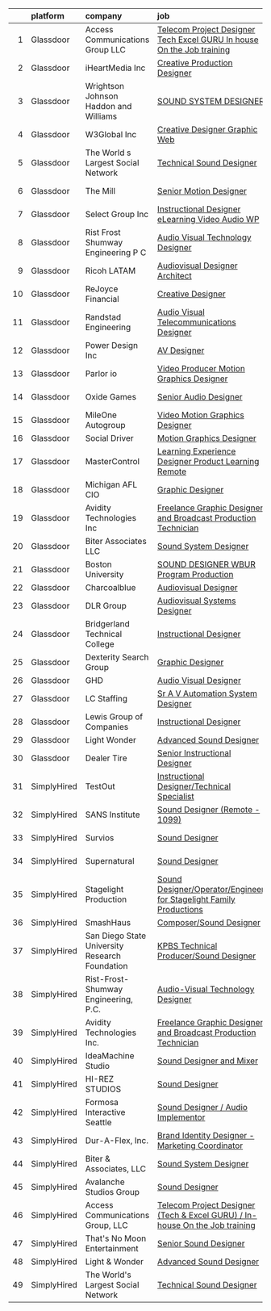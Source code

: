 

|    | platform    | company                                        | job                                                                                                                                                                                                                                                                                                                                                                                                                                                                                                                                                                                                                                                                                                                                                                                                                                                                                                                                                                                                                                                                                                                                                                                             | update_time   | location                 |
|---:|:------------|:-----------------------------------------------|:------------------------------------------------------------------------------------------------------------------------------------------------------------------------------------------------------------------------------------------------------------------------------------------------------------------------------------------------------------------------------------------------------------------------------------------------------------------------------------------------------------------------------------------------------------------------------------------------------------------------------------------------------------------------------------------------------------------------------------------------------------------------------------------------------------------------------------------------------------------------------------------------------------------------------------------------------------------------------------------------------------------------------------------------------------------------------------------------------------------------------------------------------------------------------------------------|:--------------|:-------------------------|
|  1 | Glassdoor   | Access Communications Group  LLC               | [Telecom Project Designer  Tech   Excel GURU    In house On the Job training](https://www.glassdoor.com/partner/jobListing.htm?pos=104&ao=1110586&s=58&guid=000001817ab72279b65ef7cc1cfbcea8&src=GD_JOB_AD&t=SR&vt=w&ea=1&cs=1_324b9e85&cb=1655621231514&jobListingId=1007947660333&cpc=87A0A889578C8297&jrtk=3-0-1g5tbe8kpkhrc801-1g5tbe8l4pv3q800-f1eede2bf32b592c--6NYlbfkN0BmbqrLi9XsYZwES-Dy9UJ6XvvyqSTVD4Et30aRgUonhjiYjneinQ9HfLnYEt89piU66j4uxu65331klckbJocQFTko3JcVVpLfdEcKnaSWwUgyBMVAQts9gy_-UOgeUcGPF9TnT0AlAzgud6JDAMIquQ7v80mZ0o8lCDAugtkNOtpGALg-gz9YPJOGvBqWCvc95IR1MKFYfvzjLHCyeZFUCSFaV_ZssLIATjVaceXXKIc72YxW2Tp70E-tztp568lEnOpMIlrHGjUBl9cC8AZ9PJOxteJLMA79ESXYiLw7QlAJizacZhLRX571bZ-R_sgt0XdG2a-4Tl4Ak-Y_besi4iuwY2-o92dpsjMPtoqdljE8MKmYgrfD4kyHagFY4sD1K5j_2GBNxgckiqpd99ymAn__hj45TDwIXzklQh5G41Q1v1pZbzsYy_6DYwv8Ku471up3nhFyMzkbQn-6opYOlTFYwA0C8UNy0093gCg69HICglugUjPJvE_2iqXdtDAVC7v09wlUCseXX8hyyxYo)                                                                                                                                                                                                                                                          | 1d            | El Paso, TX              |
|  2 | Glassdoor   | iHeartMedia  Inc                               | [Creative Production Designer](https://www.glassdoor.com/partner/jobListing.htm?pos=125&ao=1136043&s=58&guid=000001817ab72279b65ef7cc1cfbcea8&src=GD_JOB_AD&t=SR&vt=w&cs=1_ea0b5057&cb=1655621231517&jobListingId=1007921252997&jrtk=3-0-1g5tbe8kpkhrc801-1g5tbe8l4pv3q800-eeacc4e59b3d9e51-)                                                                                                                                                                                                                                                                                                                                                                                                                                                                                                                                                                                                                                                                                                                                                                                                                                                                                                   | 12d           | Pennsylvania             |
|  3 | Glassdoor   | Wrightson  Johnson  Haddon  and Williams       | [SOUND SYSTEM DESIGNER](https://www.glassdoor.com/partner/jobListing.htm?pos=119&ao=1136043&s=58&guid=000001817ab72279b65ef7cc1cfbcea8&src=GD_JOB_AD&t=SR&vt=w&cs=1_56a7e027&cb=1655621231517&jobListingId=1007923645576&jrtk=3-0-1g5tbe8kpkhrc801-1g5tbe8l4pv3q800-23e9966a73b23ae1-)                                                                                                                                                                                                                                                                                                                                                                                                                                                                                                                                                                                                                                                                                                                                                                                                                                                                                                          | 11d           | Dallas, TX               |
|  4 | Glassdoor   | W3Global Inc                                   | [Creative Designer  Graphic Web ](https://www.glassdoor.com/partner/jobListing.htm?pos=112&ao=1110586&s=58&guid=000001817ab72279b65ef7cc1cfbcea8&src=GD_JOB_AD&t=SR&vt=w&ea=1&cs=1_506a31b8&cb=1655621231516&jobListingId=1007948405261&cpc=334ABAF5D42DC775&jrtk=3-0-1g5tbe8kpkhrc801-1g5tbe8l4pv3q800-33fc36bf5530f424--6NYlbfkN0DQr0I1mkHTYCHIQl-Z2q2GFo8_WIakD9g7JG9Jpso0F1szWHTNQT333qdHOIIMC5UUfjcxD8I8L19m-1MBQ9xYLbabDpJNEIjTVeWDDtwjKlA69cfhH884aPm2tJsDFNIy1intsRC2GZTPzzdVNZqdfcY4OjN0cHKJp-lKeaPNRy8NK1A7syqhpcl0hTmouXircAENckKpdZ7iPlXCszm1RTnfMyhefm42kf2X_Ao42bBhDbCSIEktF8qs8MfayKzw4bkG48uBjgOALM1KionMCoX9NLsfHHBz9D7AUoeRxq_gtVOnIN8KgDK1AT6mEXOoazM9M7h1sAQdRWQ2zkz-YCpNe9y00WlDoUXYouWsIKdBXuDR87GHlYJkRxdqF20U1isZn-rXj6lJOSCjTHKIsioXwJajE6qFsQWXU1zZKVM2iwf07ulY1OWN9ny8oitJd2q_hrkG7vtxWJGCjXcG68gk0SxYc6wCPzZHP4u2EjulV4-7RChwlIgF5hNzleX2SMsFGCF-v7y961HMHf5G_m7etZJG-iv8fcTI3EnnVSNstkcHGuWi7jyogMH6aLxXUgJynQZr0ZswaEnLZjNs0cSi-xhGIarB2_vTET2aSA%3D%3D)                                                                                                                                                                                                          | 1d            | Carmel, IN               |
|  5 | Glassdoor   | The World s Largest Social Network             | [Technical Sound Designer](https://www.glassdoor.com/partner/jobListing.htm?pos=105&ao=1110586&s=58&guid=000001817ab72279b65ef7cc1cfbcea8&src=GD_JOB_AD&t=SR&vt=w&cs=1_a8f6a880&cb=1655621231514&jobListingId=1007947529090&cpc=0FE1F5EA2BC84A01&jrtk=3-0-1g5tbe8kpkhrc801-1g5tbe8l4pv3q800-11f40f008b4380be--6NYlbfkN0DSgjPPcnEdvoK3uuxfISLALE6pB1FR7YSHOr_tSg5_QGIhoz_2VqUepdcKLBLI_zSML46FpfmYSzjnPzjh8LBNqQOGNiohtZaeJaaXerDaGthao5O-80F2dMp8yV8zxd5A_VeImcjjgZg5IH82PE8eWO6OgtrISYFOJoomM-OWXL84QwybCk2IvXJBTA8z7quOoJsndGgT7YQJ3F2NeE1yC_O7YZTnE3IqcDGVrWVRIDFpj3BZp8pMCB5f7EZm_mZ67TU2hcPYtgPIHtfZnvSyK-E5JMjhMGHKzaxEYRhPSA31dA5_NOXwDVTg1UxtySjC5_NnXkwVHsMBQHnfoO7Vc3db2DmCNRb6Ch1Q-SHggelhdbGuX6AkU03LEc7WgYBivc3_fw5P_DycgqlPScG9014PySq1R5o3c-uk-BF4FgeZHgnSWEX1uzyEiTIBcjO_1jTqj3wFK529sp0r0b-6ZS4Bq1gFjS4na1lWLKujMnRAT26hBv5aDQkXf5_YXiZs2I3xnP44hs4-7nM5--enK0CNnV78ASLIVBIK75J05m3NhU4BnoOVgILpMfup7QfOw2aGWkr23A%3D%3D)                                                                                                                                                                                                                                                      | 1d            | San Diego, CA            |
|  6 | Glassdoor   | The Mill                                       | [Senior Motion Designer](https://www.glassdoor.com/partner/jobListing.htm?pos=122&ao=1136043&s=58&guid=000001817ab72279b65ef7cc1cfbcea8&src=GD_JOB_AD&t=SR&vt=w&ea=1&cs=1_a19d60f7&cb=1655621231517&jobListingId=1007948420630&jrtk=3-0-1g5tbe8kpkhrc801-1g5tbe8l4pv3q800-4568a48ad2af7345-)                                                                                                                                                                                                                                                                                                                                                                                                                                                                                                                                                                                                                                                                                                                                                                                                                                                                                                    | 1d            | Los Angeles, CA          |
|  7 | Glassdoor   | Select Group Inc                               | [Instructional Designer  eLearning  Video Audio   WP](https://www.glassdoor.com/partner/jobListing.htm?pos=108&ao=1110586&s=58&guid=000001817ab72279b65ef7cc1cfbcea8&src=GD_JOB_AD&t=SR&vt=w&ea=1&cs=1_2769019c&cb=1655621231515&jobListingId=1007936114995&cpc=3E251C7E648E8D76&jrtk=3-0-1g5tbe8kpkhrc801-1g5tbe8l4pv3q800-7c9924c48dcc512f--6NYlbfkN0Bcn-ADAbRvyrq3DH3YqD1gQOSfU_zTPvvfh0XXiz3pBAa41gXbEVBKQgVaXyt5edLvxYk4o4MIGaxtq9KGNxPv4lez8l_kD-M4het5xEgZNFqOt6LsLsnPhK1jfKcyG6syoxQ5JesxuERFT9oTgOclvH0Pfa90Bxp9xy1_W58AxZ0h3Qjnx2xnE43N3NGzAVMP7fOzhgWI89So8NeGCLX0mV-jL5vB5tKyL_-MGPJ2aG3st4Vr5GTirxB1ro3G_auuJh51hpEa_m8mzcoubcHXtWRGkX5NoPvNyNzb_PM46gB_R1N9kAo8rPPqUBLxGExARrgTsIyRe5b5X00OilHntk2ZiFC6Xa2zEebWli59txUhGXH1587lbTcXLd1OsyxWGikAsFuCxX8eSZqFdd5buObsIHUI1HLcFfc7pl5guBHIPkUjRFFdw7YUQSP56SAANtct3HKKeBFKVz_zU_TgoYTs9mKMHxn6MdtxyAL7Is4EhC30lMRsGYVDU1x6w7PvZrRv5inw6g%3D%3D)                                                                                                                                                                                                                                                                                      | 5d            | White Plains, NY         |
|  8 | Glassdoor   | Rist Frost Shumway Engineering  P C            | [Audio Visual Technology Designer](https://www.glassdoor.com/partner/jobListing.htm?pos=101&ao=1110586&s=58&guid=000001817ab72279b65ef7cc1cfbcea8&src=GD_JOB_AD&t=SR&vt=w&ea=1&cs=1_15519b5f&cb=1655621231514&jobListingId=1007948908185&cpc=5345E85A99DB7E00&jrtk=3-0-1g5tbe8kpkhrc801-1g5tbe8l4pv3q800-0c1574578eeae5fb--6NYlbfkN0Aq6GEPWXmQ_bHdhAPQypHToTLCjXGc8tEPX8vl5YFsw_ioJyq96ewKlcubBciSzP1rXOqLLNmLNsc875RjoAZlOMrV5TnqYyFRlZVeKq2wSg1F9g-RG5vXZn3Q7-INKZM2tX_gXz_HFkLOKQ1M1FhCJ8iEnFDVUhlY_Yda7vPBYdx7sHIaz-5DXTtLMGxnJJpp_nIFiSj31R3kwjYVzU4xHDSIT8bX_FCI30PNKH_lcfIGD0QPJ8teOslCCfjDhBd8x8RSqJ_T1TCNtCUgLHsBtC-Wr2uy2N9zBnXwiWOv-BwR9JBbmhFamqZ5_-nUio2O0meuOrOegU2ibNzm63QzsTZBnEzaDMET_wWSZEfDrPmJBL5P56ePKkS2Q2ehmx8rj5d0NvieRam9B7W__00timj5MLAriWRp14LGbpfO0RLrzBpdArJxeUnn8Fn3yvvXjhN-Q1tAqwub13Vxg7v_9AB7-DgqM2NUtVv3DF_-a_h7TgIaFhIQL3zzSmskpxsIX5cl1Yaw6w%3D%3D)                                                                                                                                                                                                                                                                                                         | 24h           | Laconia, NH              |
|  9 | Glassdoor   | Ricoh LATAM                                    | [Audiovisual Designer   Architect](https://www.glassdoor.com/partner/jobListing.htm?pos=121&ao=1136043&s=58&guid=000001817ab72279b65ef7cc1cfbcea8&src=GD_JOB_AD&t=SR&vt=w&ea=1&cs=1_0f2522ea&cb=1655621231517&jobListingId=1007939782439&jrtk=3-0-1g5tbe8kpkhrc801-1g5tbe8l4pv3q800-8103f0e879929855-)                                                                                                                                                                                                                                                                                                                                                                                                                                                                                                                                                                                                                                                                                                                                                                                                                                                                                          | 4d            | San Juan, PR             |
| 10 | Glassdoor   | ReJoyce Financial                              | [Creative Designer](https://www.glassdoor.com/partner/jobListing.htm?pos=120&ao=1136043&s=58&guid=000001817ab72279b65ef7cc1cfbcea8&src=GD_JOB_AD&t=SR&vt=w&ea=1&cs=1_aef0781a&cb=1655621231517&jobListingId=1007926479112&jrtk=3-0-1g5tbe8kpkhrc801-1g5tbe8l4pv3q800-236922997392ca8c-)                                                                                                                                                                                                                                                                                                                                                                                                                                                                                                                                                                                                                                                                                                                                                                                                                                                                                                         | 10d           | Carmel, IN               |
| 11 | Glassdoor   | Randstad Engineering                           | [Audio Visual Telecommunications Designer](https://www.glassdoor.com/partner/jobListing.htm?pos=110&ao=1110586&s=58&guid=000001817ab72279b65ef7cc1cfbcea8&src=GD_JOB_AD&t=SR&vt=w&ea=1&cs=1_66635c01&cb=1655621231515&jobListingId=1007926164854&cpc=F4EED0218A761C36&jrtk=3-0-1g5tbe8kpkhrc801-1g5tbe8l4pv3q800-bf0f69d714cd2536--6NYlbfkN0BDx217eft1lC7uqItkaModCFPNh_e0lnHdKkvEJecXwu4gIqA7CFTnXnpT3oVx67286KIAz8q3AuRXZM8aSC859V6dX9iukZgmhoE4OaIlSvaYcUzJskbQcNpPAvE2ZVnaXgB5Xvk6qkrTVBY0apOrFAPHiKiK6LxYsbxOYNcOLlaTcM-LBAMziz8KqPySyTYwQpWznJAxe9prFt4dgBjjfe1hY6WbhbW_Wf-XKkkU7ABLhEP7cpS1Xa4Aq6DS58oTbBJ2z2QaabVd4jh3VqMKHQJChEWisCkNk1ejHS33BH5YZ8qFGV7NPaQKgxfBeSwR9U5MWletWGRkgLMO2y2pAz2jsd1k9YQdT1o_v4C4rrlE7yNcKs0o1ZF9Bbt7q3gmQvxu9VH7RCekscGOev1tywboAnbiLi_Vesr7cnJwwk205EOIM1D1gccnkKhsKwVHoC6YhGIfnRnJn8GcSyyGcK2A1K0iN8EOdS5LjCmpDpJi7oycvv4vYMcwBfbNF2nMTKLcbTh7iYoIqdeLE5ir883I801AAc5m3kmWkd0_oFnnexLzBH8ZQjGKdGQkUv1qavudy_kGhRd0hCaUmYkERIcoeDYxu-QOX2gTk6iEN7uUqMOrUAQjszBbDfbBpJp8j3Vc3JMNFlJ8ah5I1b0XootvwJm1X3U%3D)                                                                                                                                               | 10d           | Charlotte, NC            |
| 12 | Glassdoor   | Power Design  Inc                              | [AV Designer](https://www.glassdoor.com/partner/jobListing.htm?pos=115&ao=1136043&s=58&guid=000001817ab72279b65ef7cc1cfbcea8&src=GD_JOB_AD&t=SR&vt=w&cs=1_38f144ac&cb=1655621231516&jobListingId=1007945698835&jrtk=3-0-1g5tbe8kpkhrc801-1g5tbe8l4pv3q800-bc432b4892b0ed9d-)                                                                                                                                                                                                                                                                                                                                                                                                                                                                                                                                                                                                                                                                                                                                                                                                                                                                                                                    | 2d            | Saint Petersburg, FL     |
| 13 | Glassdoor   | Parlor io                                      | [Video Producer Motion Graphics Designer](https://www.glassdoor.com/partner/jobListing.htm?pos=128&ao=1136043&s=58&guid=000001817ab72279b65ef7cc1cfbcea8&src=GD_JOB_AD&t=SR&vt=w&ea=1&cs=1_f1d7b2e0&cb=1655621231517&jobListingId=1007947479421&jrtk=3-0-1g5tbe8kpkhrc801-1g5tbe8l4pv3q800-8c5b21592a913305-)                                                                                                                                                                                                                                                                                                                                                                                                                                                                                                                                                                                                                                                                                                                                                                                                                                                                                   | 1d            | Massachusetts            |
| 14 | Glassdoor   | Oxide Games                                    | [Senior Audio Designer](https://www.glassdoor.com/partner/jobListing.htm?pos=117&ao=1136043&s=58&guid=000001817ab72279b65ef7cc1cfbcea8&src=GD_JOB_AD&t=SR&vt=w&cs=1_23380b1b&cb=1655621231516&jobListingId=1007933459234&jrtk=3-0-1g5tbe8kpkhrc801-1g5tbe8l4pv3q800-f2a44b8014161263-)                                                                                                                                                                                                                                                                                                                                                                                                                                                                                                                                                                                                                                                                                                                                                                                                                                                                                                          | 7d            | Lutherville Timonium, MD |
| 15 | Glassdoor   | MileOne Autogroup                              | [Video   Motion Graphics Designer](https://www.glassdoor.com/partner/jobListing.htm?pos=107&ao=1110586&s=58&guid=000001817ab72279b65ef7cc1cfbcea8&src=GD_JOB_AD&t=SR&vt=w&ea=1&cs=1_2700a6e3&cb=1655621231515&jobListingId=1007931641702&cpc=84DBBAA61F05C438&jrtk=3-0-1g5tbe8kpkhrc801-1g5tbe8l4pv3q800-96aa8ee13af71365--6NYlbfkN0Bii_hTsqRVa7uUqaTs0PsVA21y3i7df6Sg35RrZp58QeVefzG2i4qDomAGdoZiIGEqD252X_f7FR5e2RxNz2Fl3RjyQRPWLu6lN3TkboAKfsqMCwjXisRZZt_xReWckdnZ59bCheABxAO7P2jia8SLObK3J5IXf0GHr0FfJhwgJAv1V3aItazBjlLSZMaHcFwVb4ddfsZgdIuMlcIIGW9Fs6mtcjJ2DsYAoyr49hEXK-YmDrfhPCH7l3w21GcL5LkYmT9qnDPGG5XMa0lkLr7fUHhqv4hWNwk2LSwkIR5uNZ3zhrdnC0eJ-6QsMRXfi2Do5ENfqaZYV6G4vxO8RblWueGQa_Yx3E2AP4dts0RvwhSyP9t58inSpwa6Z3IH0wjn_-U-DDAFFgoIzcer_pE3YIxMmM0ru7PvMEquPNYlvHYGU2mInJy_yWnjm5qc3CdAr0HLmpm9dpnVfBQK9DYpQtxMhON1X9SWXUhMtEkTg-4eFw4us1mcNgzJ8AOymBkQbFk9_zArWNtAeEVd9snbgCwgP64NOcWjwDJ33i8VfQ%3D%3D)                                                                                                                                                                                                                                                                         | 8d            | Towson, MD               |
| 16 | Glassdoor   | Social Driver                                  | [Motion Graphics Designer](https://www.glassdoor.com/partner/jobListing.htm?pos=126&ao=1136043&s=58&guid=000001817ab72279b65ef7cc1cfbcea8&src=GD_JOB_AD&t=SR&vt=w&ea=1&cs=1_be21bae5&cb=1655621231517&jobListingId=1007931602533&jrtk=3-0-1g5tbe8kpkhrc801-1g5tbe8l4pv3q800-37ef8db84ec30528-)                                                                                                                                                                                                                                                                                                                                                                                                                                                                                                                                                                                                                                                                                                                                                                                                                                                                                                  | 8d            | Austin, TX               |
| 17 | Glassdoor   | MasterControl                                  | [Learning Experience Designer  Product Learning    Remote](https://www.glassdoor.com/partner/jobListing.htm?pos=123&ao=1136043&s=58&guid=000001817ab72279b65ef7cc1cfbcea8&src=GD_JOB_AD&t=SR&vt=w&ea=1&cs=1_225cf044&cb=1655621231517&jobListingId=1007939582633&jrtk=3-0-1g5tbe8kpkhrc801-1g5tbe8l4pv3q800-56f14f2d414bafa0-)                                                                                                                                                                                                                                                                                                                                                                                                                                                                                                                                                                                                                                                                                                                                                                                                                                                                  | 4d            | Salt Lake City, UT       |
| 18 | Glassdoor   | Michigan AFL CIO                               | [Graphic Designer](https://www.glassdoor.com/partner/jobListing.htm?pos=102&ao=1110586&s=58&guid=000001817ab72279b65ef7cc1cfbcea8&src=GD_JOB_AD&t=SR&vt=w&ea=1&cs=1_6c024330&cb=1655621231514&jobListingId=1007942471723&cpc=D5E11A5BC695825F&jrtk=3-0-1g5tbe8kpkhrc801-1g5tbe8l4pv3q800-85642d9f3a1bf74f--6NYlbfkN0BxkLIcfe0oqaYINownie861a0BJtkzmJW-WyGv8J0JYIP9BFDUIq9b5cCazjxE3EXovoYifThcoZ4grLsOeCyxztDy7-Kzuo8G3E0-1vXLuaflny47SJbyQHbe0JBo00_IsiFgeBnq1QhghW6ySnB5PirboQLuO2a82Tq-G_PS4hMynyVuWYTnycLSv6hw0bLFl5n4_geHxgl4mjZclUbPF3W3oExvsJ-pzylqaptz9N26r3Mo9JShYk60rcs4u2zcAySSOv5tORGpUNfIBsABXc5cJEQcbXlyCk3pX2EsSQwqu6hgzItokvTWddNyS5a1txLYz9nU6iqFrb676fV6dNYJBRHdpQOPW-UWIFCsyxv7SRL3wyjyjmX8fxAQ_t0lzYd5I4dHljqBwQx1JoLALDJsjQMYVYvo8yFu-1ZjCxeAUggIGV8N-5ghlXoi5vXFen3oLoLE6Nh7HaIHD_L1Rn1SqU3NBkAXrfN-CJNwvLkcylFMGAhut6O2ALBStSPhhOB3goHsjA%3D%3D)                                                                                                                                                                                                                                                                                                                         | 3d            | Lansing, MI              |
| 19 | Glassdoor   | Avidity Technologies Inc                       | [Freelance Graphic Designer and Broadcast Production Technician](https://www.glassdoor.com/partner/jobListing.htm?pos=103&ao=1110586&s=58&guid=000001817ab72279b65ef7cc1cfbcea8&src=GD_JOB_AD&t=SR&vt=w&ea=1&cs=1_d35472f2&cb=1655621231514&jobListingId=1007945516462&cpc=D2F1DE17EE1F43B9&jrtk=3-0-1g5tbe8kpkhrc801-1g5tbe8l4pv3q800-08859897cc8b234e--6NYlbfkN0DsBOlmEAMqZtav1V1WKZO3RUElpafjggtWvxyDQ3xFSn211QrqvEi0KrdutRc5ad9tAb7HP4tZUIpYf8ocrZfWTRnZokq99jcE-HnAc7cCwJRBvxKPY0Q6K1ZfTz8jJq1t5kPvBLJeYEcMAv6btXPp2tyA1BPg8kjq8XbDn7vSM7Y8Fy2cgPPai0nuL23bG_lG89flXgmxrKiZPeCfMoRHaqj2XDeoiMA8qCTyqey8C9hsN_oWVo7-B0isOo4f--mx1cN3rEVGK8txY5NXcwtELiwwPICVsSnIo2V3jYlGH5bttqaxYw7e6DzUzxN5vm2Dj8WTDAO_FPMQKjhc2NZtcVRqxIBwlii0OgPzBG4QOnsF3wB8qbq2BIibj2IsQE6i5_RIpubMBPUfvJUF1bpBFbTlenZeQqmpJlvUzAOMN9nr_qBAkbIItLtmUOZ6EUanT__C3WSmdF3J9gM88DuXSqegpEnvUf38_vJ-j-C7UYQQLe9NP4sOxi3YFHmyxy8%3D)                                                                                                                                                                                                                                                                                         | 2d            | South Holland, IL        |
| 20 | Glassdoor   | Biter   Associates  LLC                        | [Sound System Designer](https://www.glassdoor.com/partner/jobListing.htm?pos=106&ao=1110586&s=58&guid=000001817ab72279b65ef7cc1cfbcea8&src=GD_JOB_AD&t=SR&vt=w&ea=1&cs=1_40dd4f84&cb=1655621231515&jobListingId=1007935743781&cpc=C19BE7EA145E205E&jrtk=3-0-1g5tbe8kpkhrc801-1g5tbe8l4pv3q800-3a452f9ced468c75--6NYlbfkN0Cii1BkCmuTkYhCe1n7tdf96rlEXZyahD0EQGX4UxkzWOhUZ7vCuYiyO9WaPnT0De6weWlJXNLUrwSqWsyxKgdraVUjXX2pi0P1clcOJgn9qfVjVIa881_P_x1SwZF-ZU-OvUOTybnetDjlDNd-Df4gbng-zJJNmaDdqaeqvHY54kIk9Ct9N2AzeLplovlYEtKqFao4SA4qxglx57Af6wkaI6ebIGvzPwBOu1g7B_ket8LzZPXqY9OASJ3hMemV174Ju4VWIEhFZqJzl40iuXp4X_irVUM81W1-OGP9vhjBIsorCcq3WgCu4esJ0uy7cRGmrdRXyMwH2BokmfNR7R8QU9LGy0Wy8TbgJRbafS3lXpCrDeoVc5RSbBOV5gOo5_0q6XdGqxog0vONTkkgqEWG7KBJUriRc6W68Vb9dKo71T6p-Ee9Oaw3mPfgY2b2ppE4Ym2k-YS-FUzrG0kOED20OGC-Ni76w-938v8evbIZQikR_q2mNjnb29Vi9104mpb0J4akU1z5dA%3D%3D)                                                                                                                                                                                                                                                                                                                    | 5d            | Addison, TX              |
| 21 | Glassdoor   | Boston University                              | [SOUND DESIGNER WBUR Program   Production](https://www.glassdoor.com/partner/jobListing.htm?pos=116&ao=1136043&s=58&guid=000001817ab72279b65ef7cc1cfbcea8&src=GD_JOB_AD&t=SR&vt=w&ea=1&cs=1_795dca09&cb=1655621231516&jobListingId=1007924968056&jrtk=3-0-1g5tbe8kpkhrc801-1g5tbe8l4pv3q800-84c0475997f88b77-)                                                                                                                                                                                                                                                                                                                                                                                                                                                                                                                                                                                                                                                                                                                                                                                                                                                                                  | 11d           | Boston, MA               |
| 22 | Glassdoor   | Charcoalblue                                   | [Audiovisual Designer](https://www.glassdoor.com/partner/jobListing.htm?pos=114&ao=1136043&s=58&guid=000001817ab72279b65ef7cc1cfbcea8&src=GD_JOB_AD&t=SR&vt=w&cs=1_d0f5e8a0&cb=1655621231516&jobListingId=1007940379498&jrtk=3-0-1g5tbe8kpkhrc801-1g5tbe8l4pv3q800-a993d426f8806c77-)                                                                                                                                                                                                                                                                                                                                                                                                                                                                                                                                                                                                                                                                                                                                                                                                                                                                                                           | 4d            | New York, NY             |
| 23 | Glassdoor   | DLR Group                                      | [Audiovisual Systems Designer](https://www.glassdoor.com/partner/jobListing.htm?pos=129&ao=1136043&s=58&guid=000001817ab72279b65ef7cc1cfbcea8&src=GD_JOB_AD&t=SR&vt=w&ea=1&cs=1_05e9dd5e&cb=1655621231517&jobListingId=1007927665291&jrtk=3-0-1g5tbe8kpkhrc801-1g5tbe8l4pv3q800-b1ddd4143b1dbc43-)                                                                                                                                                                                                                                                                                                                                                                                                                                                                                                                                                                                                                                                                                                                                                                                                                                                                                              | 10d           | Cleveland, OH            |
| 24 | Glassdoor   | Bridgerland Technical College                  | [Instructional Designer](https://www.glassdoor.com/partner/jobListing.htm?pos=118&ao=1136043&s=58&guid=000001817ab72279b65ef7cc1cfbcea8&src=GD_JOB_AD&t=SR&vt=w&ea=1&cs=1_c2334cc1&cb=1655621231516&jobListingId=1007946203463&jrtk=3-0-1g5tbe8kpkhrc801-1g5tbe8l4pv3q800-7363c7a1a0c67bc9-)                                                                                                                                                                                                                                                                                                                                                                                                                                                                                                                                                                                                                                                                                                                                                                                                                                                                                                    | 2d            | Logan, UT                |
| 25 | Glassdoor   | Dexterity Search Group                         | [Graphic Designer](https://www.glassdoor.com/partner/jobListing.htm?pos=109&ao=1110586&s=58&guid=000001817ab72279b65ef7cc1cfbcea8&src=GD_JOB_AD&t=SR&vt=w&ea=1&cs=1_85f8345e&cb=1655621231515&jobListingId=1007945330422&cpc=F4EED0218A761C36&jrtk=3-0-1g5tbe8kpkhrc801-1g5tbe8l4pv3q800-70be3592764753df--6NYlbfkN0Dnh52taCbyCJ_52iq_K28OJHqdyG7gsQL2seuzeMYI-VistPIYYK2bncCjeYU6KodhNfiG8FBrmqPDhyj35USkXzZ2kegPyZVn5ZdTeQ_ZXIpjzEjEa0czEuKuCCkdi6qJt1mmCDKpCpDJPd_m-Zd0AKKZptH65oFvQyjr45Xa-9_03srefQg7aKo8NF35LOmkcq1jcAgV_xCtVH-kCnTkVU3T27tM-7PYDSNIjMfflM7Y7GEw5GC0Wu78ioz3XzNvvklyNRg6Mg4fbDkOHhBBcTehUpFvF9vyGE49RCaKWtC2_yVqVC9JWvnxiuSzmgCq71Q8-x-CTKJWF3Vr3pIF1vxxVM4lAyuz7cb7OtUGYN0s4aRfQ1Uw-JG4uBWxn0ZFpUndIdIW-NXlf718VtFDdof2Hju5XoXl-_xvgKcqFEYv_QHqxrfbkNPTdZF07jJBiMIy50QadFSP5jCd9r2pgjN7MrjdJXkQcYIe2fAhZYa0K2muc4DivuYDcGTqgG0%3D)                                                                                                                                                                                                                                                                                                                                       | 2d            | New York, NY             |
| 26 | Glassdoor   | GHD                                            | [Audio Visual Designer](https://www.glassdoor.com/partner/jobListing.htm?pos=124&ao=1136043&s=58&guid=000001817ab72279b65ef7cc1cfbcea8&src=GD_JOB_AD&t=SR&vt=w&cs=1_52283a4e&cb=1655621231517&jobListingId=1007926334808&jrtk=3-0-1g5tbe8kpkhrc801-1g5tbe8l4pv3q800-e9f1dfbecaeb74c7-)                                                                                                                                                                                                                                                                                                                                                                                                                                                                                                                                                                                                                                                                                                                                                                                                                                                                                                          | 10d           | Chantilly, VA            |
| 27 | Glassdoor   | LC Staffing                                    | [Sr  A V   Automation System Designer](https://www.glassdoor.com/partner/jobListing.htm?pos=111&ao=1110586&s=58&guid=000001817ab72279b65ef7cc1cfbcea8&src=GD_JOB_AD&t=SR&vt=w&ea=1&cs=1_a6e9ac71&cb=1655621231516&jobListingId=1007940397253&cpc=A65DF3A704A48F9B&jrtk=3-0-1g5tbe8kpkhrc801-1g5tbe8l4pv3q800-c6e5de7bc9d7141e--6NYlbfkN0BofPuh9rN77WYyW9S9gEvipXkK0ACZYbXWTWhu5duUQ18YadcC1lIA9eEil66PX_au2HUoLt2wf_MIKI50fBF2ZWG-ucUcnI56P4MkKt6dcIuI7OPZkpTcgo1U4aqHSC0PaYwfLf4XU2KlQakFbSXPK_Ulx2XIeyrPJ76uncnG4Qaew0d5IC7AFJmN6-PWU_wHNeHO5ygW7XHOAWg3a8N3dADlRtfxSFECztHN3WJrO9DkV3qsaDtZdkNn27g1j9FnDZTavs25D63qcsoa_Pz1DtntH9xH_Gj4-pX8vkNpfBCc8ZjOfjm6KWaRJgl3qaf8C9BL27sIDT4PymbLBabletBtKkArgy2bWs8Caz69LpvkZNwE04VhNnq0RhCAUneOjYKp8roxBp_Fb614_TBKoE9pm8kg8IFLFcbt9afi8gSVq_0rkZckHmzoEthlERpFcVCD-JTxAo9CirsF6jBVSXogG5qvJP_iwCFgBI7c8oaAjR0A-hWdZh8VD0rT7gJQHHh5Z2SbThW1kgrotbCPfrr5R_JjM_G2LySmfWvHQXvVS3ECed8wcD4czE3S5KN99vmYAls_xmjEIFgvNzXQMXmcHJqwRZbKLT2HzqUdY_5VtETzdKB-UeqS75rbABzzvfbRWE-YZiir7e2kRd0Del_4ry52BqlWa0qeDoFKECewRxYY99sU6d452QEPlDDk0_1WqKLO4jO1f0JqEw_J5F8PX9Z0v2Nt9Mg36122JvlFxuKkaTS689bS0O89YjuCZOdamlAln_NQIG-LxuhwKBf3CWt6luHxDwpV9K-rxDObd19ivUaU) | 4d            | Kalispell, MT            |
| 28 | Glassdoor   | Lewis Group of Companies                       | [Instructional Designer](https://www.glassdoor.com/partner/jobListing.htm?pos=130&ao=1136043&s=58&guid=000001817ab72279b65ef7cc1cfbcea8&src=GD_JOB_AD&t=SR&vt=w&ea=1&cs=1_2a283105&cb=1655621231517&jobListingId=1007941014259&jrtk=3-0-1g5tbe8kpkhrc801-1g5tbe8l4pv3q800-20100b5a7d2063c0-)                                                                                                                                                                                                                                                                                                                                                                                                                                                                                                                                                                                                                                                                                                                                                                                                                                                                                                    | 4d            | Upland, CA               |
| 29 | Glassdoor   | Light   Wonder                                 | [Advanced Sound Designer](https://www.glassdoor.com/partner/jobListing.htm?pos=113&ao=1136043&s=58&guid=000001817ab72279b65ef7cc1cfbcea8&src=GD_JOB_AD&t=SR&vt=w&cs=1_d206ec97&cb=1655621231516&jobListingId=1007936741041&jrtk=3-0-1g5tbe8kpkhrc801-1g5tbe8l4pv3q800-c607d4a103ade532-)                                                                                                                                                                                                                                                                                                                                                                                                                                                                                                                                                                                                                                                                                                                                                                                                                                                                                                        | 5d            | Las Vegas, NV            |
| 30 | Glassdoor   | Dealer Tire                                    | [Senior Instructional Designer](https://www.glassdoor.com/partner/jobListing.htm?pos=127&ao=1136043&s=58&guid=000001817ab72279b65ef7cc1cfbcea8&src=GD_JOB_AD&t=SR&vt=w&cs=1_05f9111d&cb=1655621231517&jobListingId=1007939364599&jrtk=3-0-1g5tbe8kpkhrc801-1g5tbe8l4pv3q800-704daf4b698fb241-)                                                                                                                                                                                                                                                                                                                                                                                                                                                                                                                                                                                                                                                                                                                                                                                                                                                                                                  | 4d            | Cleveland, OH            |
| 31 | SimplyHired | TestOut                                        | [Instructional Designer/Technical Specialist](https://www.simplyhired.com/job/e79u6N2RkHmcrF28JMdycWlbT09Mk0S9I8gVDJigwQK7Ckl5V6m6hw?q=sound+designer)                                                                                                                                                                                                                                                                                                                                                                                                                                                                                                                                                                                                                                                                                                                                                                                                                                                                                                                                                                                                                                          | Recently      | Pleasant Grove, UT       |
| 32 | SimplyHired | SANS Institute                                 | [Sound Designer (Remote - 1099)](https://www.simplyhired.com/job/l5XtJmV5Za5NPAoCY67pJ8osv7Dd9cygFT5KvUQHRZZ5LCw9cI7qOA?q=sound+designer)                                                                                                                                                                                                                                                                                                                                                                                                                                                                                                                                                                                                                                                                                                                                                                                                                                                                                                                                                                                                                                                       | Recently      | Bethesda, MD             |
| 33 | SimplyHired | Survios                                        | [Sound Designer](https://www.simplyhired.com/job/GGf4JbShEJmtxragh-HP0RYhs5WpCO9pZtgQyta_p4JFm7cmj-H-Zw?q=sound+designer)                                                                                                                                                                                                                                                                                                                                                                                                                                                                                                                                                                                                                                                                                                                                                                                                                                                                                                                                                                                                                                                                       | Recently      | Marina del Rey, CA       |
| 34 | SimplyHired | Supernatural                                   | [Sound Designer](https://www.simplyhired.com/job/5D0f_UMi6LJPtiqm_toq4mJLszAsmT5fReCL93NEtxLGohoQEX5RFw?q=sound+designer)                                                                                                                                                                                                                                                                                                                                                                                                                                                                                                                                                                                                                                                                                                                                                                                                                                                                                                                                                                                                                                                                       | Recently      | Los Angeles, CA          |
| 35 | SimplyHired | Stagelight Production                          | [Sound Designer/Operator/Engineer for Stagelight Family Productions](https://www.simplyhired.com/job/yUd3_tOhKsAgw15oC0vz6pE5ggNBpO-4wmB1L5k5yuj69a00pgrbVw?q=sound+designer)                                                                                                                                                                                                                                                                                                                                                                                                                                                                                                                                                                                                                                                                                                                                                                                                                                                                                                                                                                                                                   | Recently      | Orange County, CA        |
| 36 | SimplyHired | SmashHaus                                      | [Composer/Sound Designer](https://www.simplyhired.com/job/5TV44fqNq9OE9PTw8D83ASmeufu-2onYgJ8O5l4Y0t9TzOHHgUVKrQ?q=sound+designer)                                                                                                                                                                                                                                                                                                                                                                                                                                                                                                                                                                                                                                                                                                                                                                                                                                                                                                                                                                                                                                                              | Recently      | Remote                   |
| 37 | SimplyHired | San Diego State University Research Foundation | [KPBS Technical Producer/Sound Designer](https://www.simplyhired.com/job/VSycAS3T0QxIBgCqrb-0WeaHyAeO4RoQPlpkQtMGdq8D6eLIAilSTA?q=sound+designer)                                                                                                                                                                                                                                                                                                                                                                                                                                                                                                                                                                                                                                                                                                                                                                                                                                                                                                                                                                                                                                               | Recently      | San Diego, CA            |
| 38 | SimplyHired | Rist-Frost-Shumway Engineering, P.C.           | [Audio-Visual Technology Designer](https://www.simplyhired.com/job/OMxrMh8WHY_VNcw74L4J3w8rMgzooJxEwq9_0YhhoPHZG11rZ5ZCeA?q=sound+designer)                                                                                                                                                                                                                                                                                                                                                                                                                                                                                                                                                                                                                                                                                                                                                                                                                                                                                                                                                                                                                                                     | Today         | Laconia, NH              |
| 39 | SimplyHired | Avidity Technologies Inc.                      | [Freelance Graphic Designer and Broadcast Production Technician](https://www.simplyhired.com/job/LqKologfe4sCAgY9Ov5eXcdVbkvT94hBM6KppuOQ7Nl3T-dk48liKA?q=sound+designer)                                                                                                                                                                                                                                                                                                                                                                                                                                                                                                                                                                                                                                                                                                                                                                                                                                                                                                                                                                                                                       | 2d            | South Holland, IL        |
| 40 | SimplyHired | IdeaMachine Studio                             | [Sound Designer and Mixer](https://www.simplyhired.com/job/3_cnKWbKCzfz8K406esix9aXeGkS2iLw6vp3jwYHfDLUWBO0TV9GDQ?q=sound+designer)                                                                                                                                                                                                                                                                                                                                                                                                                                                                                                                                                                                                                                                                                                                                                                                                                                                                                                                                                                                                                                                             | Recently      | San Francisco, CA        |
| 41 | SimplyHired | HI-REZ STUDIOS                                 | [Sound Designer](https://www.simplyhired.com/job/aA6iiJRrWdcirvdZUdRNwkyou34MRKChSdF1MZ7s6_co4dP2h9voUQ?q=sound+designer)                                                                                                                                                                                                                                                                                                                                                                                                                                                                                                                                                                                                                                                                                                                                                                                                                                                                                                                                                                                                                                                                       | Recently      | Remote                   |
| 42 | SimplyHired | Formosa Interactive Seattle                    | [Sound Designer / Audio Implementor](https://www.simplyhired.com/job/vlF4rzpIgemNyADbSUoWC36FtYYh2ouWspqfTFtuxzveh07-6RCwmg?q=sound+designer)                                                                                                                                                                                                                                                                                                                                                                                                                                                                                                                                                                                                                                                                                                                                                                                                                                                                                                                                                                                                                                                   | Recently      | Seattle, WA              |
| 43 | SimplyHired | Dur-A-Flex, Inc.                               | [Brand Identity Designer - Marketing Coordinator](https://www.simplyhired.com/job/R64jRkQkz5c4uAjoUHoVIXUUGZsCSy6n0isNMLlA2kzi3aMM4c-LOw?q=sound+designer)                                                                                                                                                                                                                                                                                                                                                                                                                                                                                                                                                                                                                                                                                                                                                                                                                                                                                                                                                                                                                                      | Recently      | East Hartford, CT        |
| 44 | SimplyHired | Biter & Associates, LLC                        | [Sound System Designer](https://www.simplyhired.com/job/OH-Hi5vofo98MQbhCuCySeYMLB1BoMHggcTejppd75ZueseR8F1a8A?q=sound+designer)                                                                                                                                                                                                                                                                                                                                                                                                                                                                                                                                                                                                                                                                                                                                                                                                                                                                                                                                                                                                                                                                | 5d            | Addison, TX              |
| 45 | SimplyHired | Avalanche Studios Group                        | [Sound Designer](https://www.simplyhired.com/job/lQ56dL4hE0QFlKl3bFobU4KE1n4VNMXQUExBD0jvYT0oDTVmOsXFqw?q=sound+designer)                                                                                                                                                                                                                                                                                                                                                                                                                                                                                                                                                                                                                                                                                                                                                                                                                                                                                                                                                                                                                                                                       | Recently      | New York, NY             |
| 46 | SimplyHired | Access Communications Group, LLC               | [Telecom Project Designer (Tech & Excel GURU) / In-house On the Job training](https://www.simplyhired.com/job/gn526XQBqnvoQSEbbjc8EFcYnDMhav7FewXQM-ktuU-q6MdoAPSHcw?q=sound+designer)                                                                                                                                                                                                                                                                                                                                                                                                                                                                                                                                                                                                                                                                                                                                                                                                                                                                                                                                                                                                          | 1d            | El Paso, TX              |
| 47 | SimplyHired | That's No Moon Entertainment                   | [Senior Sound Designer](https://www.simplyhired.com/job/HAIZITV3eJRvAwlCAtjPXxFb-x6pdgRSjiUpE-qaQOkB9WpwIm4h0Q?q=sound+designer)                                                                                                                                                                                                                                                                                                                                                                                                                                                                                                                                                                                                                                                                                                                                                                                                                                                                                                                                                                                                                                                                | Recently      | Los Angeles, CA          |
| 48 | SimplyHired | Light & Wonder                                 | [Advanced Sound Designer](https://www.simplyhired.com/job/RTMELd4-X_ujEIXUOB8X804jopY0eAzTtWbRboJOm4E-bQ1HhVS6Ng?q=sound+designer)                                                                                                                                                                                                                                                                                                                                                                                                                                                                                                                                                                                                                                                                                                                                                                                                                                                                                                                                                                                                                                                              | 5d            | Las Vegas, NV            |
| 49 | SimplyHired | The World's Largest Social Network             | [Technical Sound Designer](https://www.simplyhired.com/job/WdBA0XinP76qZFYVzCmDoqyUlQfb-HOXlP1fhpHArR4mrqn4fhnYhg?q=sound+designer)                                                                                                                                                                                                                                                                                                                                                                                                                                                                                                                                                                                                                                                                                                                                                                                                                                                                                                                                                                                                                                                             | 1d            | San Diego, CA            |